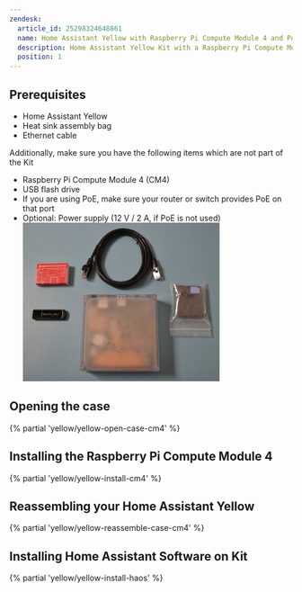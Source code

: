 ```yaml
---
zendesk:
  article_id: 25298324648861
  name: Home Assistant Yellow with Raspberry Pi Compute Module 4 and PoE
  description: Home Assistant Yellow Kit with a Raspberry Pi Compute Module 4 and PoE.
  position: 1
---
```


## Prerequisites

- Home Assistant Yellow
- Heat sink assembly bag
- Ethernet cable

Additionally, make sure you have the following items which are not part of the Kit

- Raspberry Pi Compute Module 4 (CM4)
- USB flash drive
- If you are using PoE, make sure your router or switch provides PoE on that port
- Optional: Power supply (12 V / 2 A, if PoE is not used)
  ![Image showing the Home Assistant Yellow with a Raspberry Pi Compute Module 4, Heat sink assembly bag, Ethernet cable, power supply, and a USB flash drive](/static/img/yellow/kit-poe.jpeg)

## Opening the case

{% partial 'yellow/yellow-open-case-cm4' %}

## Installing the Raspberry Pi Compute Module 4

{% partial 'yellow/yellow-install-cm4' %}

## Reassembling your Home Assistant Yellow

{% partial 'yellow/yellow-reassemble-case-cm4' %}

## Installing Home Assistant Software on Kit

{% partial 'yellow/yellow-install-haos' %}
